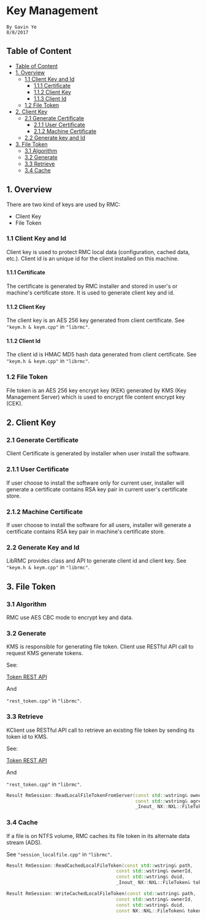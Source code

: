 # **Key Management** #

    By Gavin Ye
    8/8/2017



## Table of Content

- [Table of Content](#table-of-content)
- [1. Overview](#1-overview)
    - [1.1 Client Key and Id](#11-client-key-and-id)
        - [1.1.1 Certificate](#111-certificate)
        - [1.1.2 Client Key](#112-client-key)
        - [1.1.3 Client Id](#113-client-id)
    - [1.2 File Token](#12-token)
- [2. Client Key](#2-client-key)
    - [2.1 Generate Certificate](#21-generate-certificate)
        - [2.1.1 User Certificate](#211-user-certificate)
        - [2.1.2 Machine Certificate](#212-machine-certificate)
    - [2.2 Generate key and Id](#22-generate-key-and-id)
- [3. File Token](#2-file-token)
    - [3.1 Algorithm](#31-algorithm)
    - [3.2 Generate](#32-generate)
    - [3.3 Retrieve](#33-retrieve)
    - [3.4 Cache](#34-cache)



## 1. Overview

There are two kind of keys are used by RMC:

- Client Key
- File Token

### 1.1 Client Key and Id

Client key is used to protect RMC local data (configuration, cached data, etc.). Client id is an unique id for the client installed on this machine.

#### 1.1.1 Certificate

The certificate is generated by RMC installer and stored in user's or machine's certificate store. It is used to generate client key and id.

#### 1.1.2 Client Key

The client key is an AES 256 key generated from client certificate.
See `"keym.h & keym.cpp"` in `"librmc"`.

#### 1.1.2 Client Id

The client id is HMAC MD5 hash data generated from client certificate.
See `"keym.h & keym.cpp"` in `"librmc"`.

### 1.2 File Token

File token is an AES 256 key encrypt key (KEK) generated by KMS (Key Management Server) which is used to encrypt file content encrypt key (CEK).

## 2. Client Key

### 2.1 Generate Certificate

Client Certificate is generated by installer when user install the software.

### 2.1.1 User Certificate

If user choose to install the software only for current user, installer will generate a certificate contains RSA key pair in current user's certificate store.

### 2.1.2 Machine Certificate

If user choose to install the software for all users, installer will generate a certificate contains RSA key pair in machine's certificate store.

### 2.2 Generate Key and Id

LibRMC provides class and API to generate client id and client key.
See `"keym.h & keym.cpp"` in `"librmc"`.

## 3. File Token

### 3.1 Algorithm

RMC use AES CBC mode to encrypt key and data.

### 3.2 Generate

KMS is responsible for generating file token. Client use RESTful API call to request KMS generate tokens.

See:

[Token REST API](https://bitbucket.org/nxtlbs-devops/rightsmanagement-wiki/wiki/RMS/RESTful%20API/Token%20REST%20API)

And

`"rest_token.cpp"` in `"librmc"`.

### 3.3 Retrieve

KClient use RESTful API call to retrieve an existing file token by sending its token id to KMS.

See:

[Token REST API](https://bitbucket.org/nxtlbs-devops/rightsmanagement-wiki/wiki/RMS/RESTful%20API/Token%20REST%20API)

And

`"rest_token.cpp"` in `"librmc"`.


```cpp
Result RmSession::ReadLocalFileTokenFromServer(const std::wstring& ownerId,
                                               const std::wstring& agreement,
                                               _Inout_ NX::NXL::FileToken& token);
```

### 3.4 Cache

If a file is on NTFS volume, RMC caches its file token in its alternate data stream (ADS).

See `"session_localfile.cpp"` in `"librmc"`.

```cpp
Result RmSession::ReadCachedLocalFileToken(const std::wstring& path,
                                        const std::wstring& ownerId,
                                        const std::wstring& duid,
                                        _Inout_ NX::NXL::FileToken& token);

Result RmSession::WriteCachedLocalFileToken(const std::wstring& path,
                                        const std::wstring& ownerId,
                                        const std::wstring& duid,
                                        const NX::NXL::FileToken& token);
```